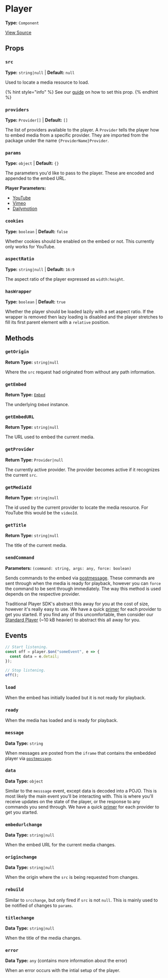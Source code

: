 # Player

**Type:** `Component`

[View Source](../../../vime-lite/src/LitePlayer.svelte)

## Props

### `src`

**Type:** `string|null` | **Default:** `null`

Used to locate a media resource to load.

{% hint style="info" %}
See our [guide](../guides/loading-media.md) on how to set this prop.
{% endhint %}

### `providers`

**Type:** `Provider[]` | **Default:** `[]`

The list of providers available to the player. A `Provider` tells the player how to embed media from
a specific provider. They are imported from the package under the name `{ProviderName}Provider`.

### `params`

**Type:** `object` | **Default:** `{}`

The parameters you'd like to pass to the player. These are encoded and appended to the embed URL.

**Player Parameters:**

- [YouTube][youtube-params]
- [Vimeo][vimeo-params]
- [Dailymotion][dailymotion-params]

[youtube-params]: https://developers.google.com/youtube/player_parameters#Parameters
[vimeo-params]: https://developer.vimeo.com/player/sdk/embed#embed-options
[dailymotion-params]: https://developer.vimeo.com/player/sdk/embed#embed-options

### `cookies`

**Type:** `boolean` | **Default:** `false`

Whether cookies should be enabled on the embed or not. This currently only works for YouTube.

### `aspectRatio`

**Type:** `string|null` | **Default:** `16:9`

The aspect ratio of the player expressed as `width:height`.

### `hasWrapper`

**Type:** `boolean` | **Default:** `true`

Whether the player should be loaded lazily with a set aspect ratio. If the wrapper is removed then
lazy loading is disabled and the player stretches to fill its first parent element with a `relative` position.

## Methods

### `getOrigin`

**Return Type:** `string|null`

Where the `src` request had originated from without any path information.

### `getEmbed`

**Return Type:** [`Embed`](./embed.md)

The underlying `Embed` instance.

### `getEmbedURL`

**Return Type:** `string|null`

The URL used to embed the current media.

### `getProvider`

**Return Type:** `Provider|null`

The currently active provider. The provider becomes active if it recognizes the current `src`. 

### `getMediaId`

**Return Type:** `string|null`

The id used by the current provider to locate the media resource. For YouTube this would be the
`videoId`.

### `getTitle`

**Return Type:** `string|null`

The title of the current media.

### `sendCommand`

**Parameters:** `(command: string, args: any, force: boolean)`

Sends commands to the embed via [postmessage][mdn-postmessage]. These commands are sent through when 
the media is ready for playback, however you can `force` the command to be sent through immediately. 
The way this method is used depends on the respective provider. 

Traditional Player SDK's abstract this away for you at the cost of size, however it's really easy
to use. We have a quick [primer](./usage.md) for each provider to get you started. If you find any of this 
uncomfortable, then consider our [Standard Player](../standard/setup.md) (~10 kB heavier) to abstract this 
all away for you.

[mdn-postmessage]: https://developer.mozilla.org/en-US/docs/Web/API/Window/postMessage

## Events

```js
// Start listening.
const off = player.$on("someEvent", e => {
  const data = e.detail;
});

// Stop listening.
off();
```

### `load`

When the embed has initially loaded but it is not ready for playback.

### `ready`

When the media has loaded and is ready for playback.

### `message`

**Data Type:** `string`

When messages are posted from the `iframe` that contains the embedded player via [`postmessage`][mdn-postmessage].

### `data`

**Data Type:** `object`

Similar to the `messsage` event, except data is decoded into a POJO. This is most likely the main
event you'll be interacting with. This is where you'll receive updates on the state of the player, 
or the response to any commands you send through. We have a quick [primer](./usage.md) for each provider 
to get you started.

### `embedurlchange`

**Data Type:** `string|null`

When the embed URL for the current media changes.

### `originchange`

**Data Type:** `string|null`

When the origin where the `src` is being requested from changes.

### `rebuild`

Similar to `srcchange`, but only fired if `src` is not `null`. This is mainly used to be notified of 
changes to `params`.

### `titlechange`

**Data Type:** `string|null`

When the title of the media changes.

### `error`

**Data Type:** `any` (contains more information about the error)

When an error occurs with the intial setup of the player.
